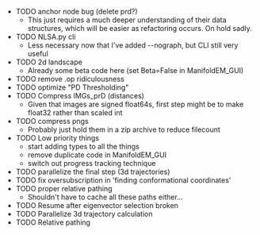 * TODO anchor node bug (delete prd?)
  * This just requires a much deeper understanding of their data structures, which will be
    easier as refactoring occurs. On hold sadly.
* TODO NLSA.py cli
  * Less necessary now that I've added --nograph, but CLI still very useful
* TODO 2d landscape
  * Already some beta code here (set Beta=False in ManifoldEM_GUI)
* TODO remove .op ridiculousness
* TODO optimize "PD Thresholding"
* TODO Compress IMGs_prD (distances)
  * Given that images are signed float64s, first step might be to make float32 rather than scaled int
* TODO compress pngs
  * Probably just hold them in a zip archive to reduce filecount
* TODO Low priority things
  * start adding types to all the things
  * remove duplicate code in ManifoldEM_GUI
  * switch out progress tracking technique
* TODO parallelize the final step (3d trajectories)
* TODO fix oversubscription in 'finding conformational coordinates'
* TODO proper relative pathing
  * Shouldn't have to cache all these paths either...
* TODO Resume after eigenvector selection broken
* TODO Parallelize 3d trajectory calculation
* TODO Relative pathing
